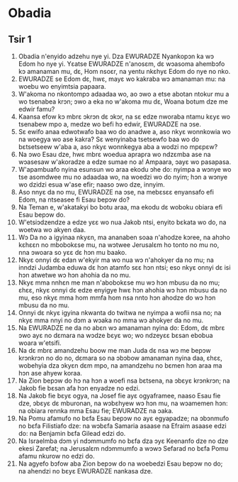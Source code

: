 # Obadia

## Tsir 1

1. Obadia n'enyido adzehu nye yi. Dza EWURADZE Nyankopɔn ka wɔ Edom ho nye yi. Yɛatse EWURADZE n'anosɛm, dɛ wɔasoma ahembɔfo kɔ amanaman mu, dɛ, Hom nsoɛr, na yentu nkɛhyɛ Edom do nye no nko.
2. EWURADZE se Edom dɛ, hwɛ, mayɛ wo kakraba wɔ amanaman mu: na woebu wo enyimtsia papaara.
3. W'akoma no nkontompɔ adaadaa wo, ao ɔwo a etse abotan ntokur mu a wo tsenabea krɔn; ɔwo a eka no w'akoma mu dɛ, Woana botum dze me edwir famu?
4. Kaansa efow kɔ mbrɛ ɔkrɔn dɛ ɔkɔr, na sɛ edze nworaba ntamu kɛyɛ wo tsenabew mpo a, medze wo befi hɔ edwir, EWURADZE na ɔse.
5. Sɛ ewifo anaa edwotwafo baa wo do anadwe a, aso nkyɛ wonnkowia wo na woegya wo ase kakra? Sɛ wenyinaba tsetsewfo baa wo do bɛtsetseew w'aba a, aso nkyɛ wonnkegya aba a wodzi no mpɛpɛw?
6. Na ɔwo Esau dze, hwɛ mbrɛ woedua aprapra wo ndzɛmba ase na wɔasesaw w'akoradze a edze sumae no a! Ampaara, ɔayɛ wo pasapasa.
7. W'apambuafo nyina esunsun wo araa ekodu ɔhe do: nyimpa a wɔnye wo tse asomdwee mu no adaadaa wo, na woedzi wo do nyim; hɔn a wɔnye wo dzidzi esua w'ase efir; naaso ɔwo dze, innyim.
8. Aso nnyɛ da no mu, EWURADZE na ɔse, na mebɛsɛɛ enyansafo efi Edom, na ntseasee fi Esau bepɔw do?
9. Na Teman e, w'akatakyi bo botu araa, ma ekodu dɛ woboku obiara efi Esau bepɔw do.
10. W'etsiɔdzendze a edze yɛɛ wo nua Jakob ntsi, enyito bɛkata wo do, na woetwa wo akyen daa.
11. Wɔ Da no a igyinaa nkyɛn, ma ananaben soaa n'ahodze kɔree, na ahɔho kɛhɛɛn no mbobokɛse mu, na wɔtwee Jerusalɛm ho tonto no mu no, nna ɔwoara so yɛɛ dɛ hɔn mu baako.
12. Nkyɛ onnyi dɛ edan w'ekyir ma wo nua wɔ n'ahokyer da no mu; na inndzi Judamba eduwa dɛ hɔn atamfo sɛɛ hɔn ntsi; eso nkyɛ onnyi dɛ isi hɔn atwetwe wɔ hɔn ahohia da no mu.
13. Nkyɛ mma nnhɛn me man n'abobokɛse mu wɔ hɔn mbusu da no mu; ɛhɛɛ, nkyɛ onnyi dɛ edze enyigye hwɛ hɔn ahohia wɔ hɔn mbusu da no mu, eso nkyɛ mma hom mmfa hom nsa nnto hɔn ahodze do wɔ hɔn mbusu da no mu.
14. Onnyi dɛ nkyɛ igyina nkwanta do twitwa ne nyimpa a wofii nsa no; na nkyɛ mma nnyi no dɔm a wɔaka no mma wɔ ahokyer da no mu.
15. Na EWURADZE ne da no abɛn wɔ amanaman nyina do: Edom, dɛ mbrɛ ɔwo ayɛ no dɛmara na wɔdze bɛyɛ wo; wo ndzeyɛɛ bɛsan ebobua woara w'etsifi.
16. Na dɛ mbrɛ amandzehu boow me man Juda dɛ nsa wɔ me bepɔw krɔnkrɔn no do no, dɛmara so na ɔbɔbow amanaman nyina daa, ɛhɛɛ, wobehyia dza ɔkyɛn dɛm mpo, na amandzehu no bɛmen hɔn araa ma hɔn ase ahyew koraa.
17. Na Zion bepɔw do hɔ na hɔn a woefi nsa bɛtsena, na ɔbɛyɛ krɔnkrɔn; na Jakob fie bɛsan afa hɔn enyadze no edzi.
18. Na Jakob fie bɛyɛ ogya, na Josef fie ayɛ ogyaframee, naaso Esau fie dze, ɔbɛyɛ dɛ mburonan, na wɔbɛhyew wɔ hɔn mu, na wɔamemen hɔn: na obiara rennka mma Esau fie; EWURADZE na ɔaka.
19. Na Pomu afamufo no bɛfa Esau bepɔw no ayɛ egyapadze; na ɔbɔnmufo no bɛfa Filistiafo dze: na wɔbɛfa Samaria asaase na Efraim asaase edzi do: na Benjamin bɛfa Gilead edzi do.
20. Na Israelmba dɔm yi ndɔmmumfo no bɛfa dza ɔyɛ Keenanfo dze no dze ekesi Zarefat; na Jerusalɛm ndɔmmumfo a wɔwɔ Sefarad no bɛfa Pomu afamu nkurow no edzi do.
21. Na agyefo bɔfow aba Zion bepɔw do na woebedzi Esau bepɔw no do; na ahendzi no bɛyɛ EWURADZE nankasa dze.

